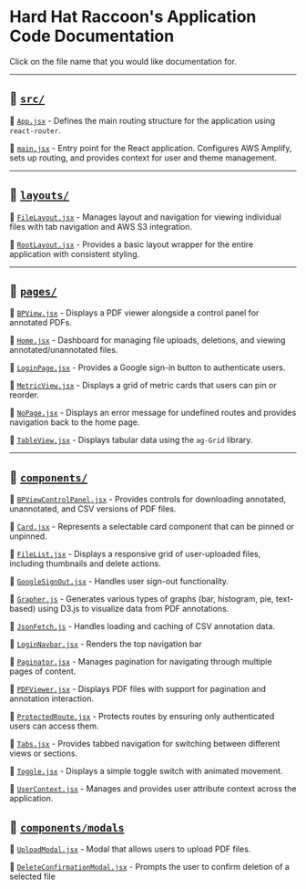 # Hard Hat Raccoon's Application Code Documentation
Click on the file name that you would like documentation for.

---

## 📂 [`src/`](/application/codebase/main+App.md)

📄 [`App.jsx`](/application/codebase/main+App?id=file-appjsx) - Defines the main routing structure for the application using `react-router`.

📄 [`main.jsx`](/application/codebase/main+App?id=file-mainjsx) - Entry point for the React application. Configures AWS Amplify, sets up routing, and provides context for user and theme management.

---

## 📂 [`layouts/`](/application/codebase/layouts.md)

📄 [`FileLayout.jsx`](/application/codebase/layouts?id=_1-file-filelayoutjsx) - Manages layout and navigation for viewing individual files with tab navigation and AWS S3 integration.

📄 [`RootLayout.jsx`](/application/codebase/layouts?id=_2-file-rootlayoutjsx) - Provides a basic layout wrapper for the entire application with consistent styling.

---

## 📂 [`pages/`](/application/codebase/pages.md)

📄 [`BPView.jsx`](/application/codebase/pages?id=_1-file-bpviewjsx) - Displays a PDF viewer alongside a control panel for annotated PDFs.

📄 [`Home.jsx`](/application/codebase/pages?id=_2-file-homejsx) - Dashboard for managing file uploads, deletions, and viewing annotated/unannotated files.

📄 [`LoginPage.jsx`](/application/codebase/pages?id=_3-file-loginpagejsx) - Provides a Google sign-in button to authenticate users.

📄 [`MetricView.jsx`](/application/codebase/pages?id=_4-file-metricviewjsx) - Displays a grid of metric cards that users can pin or reorder.

📄 [`NoPage.jsx`](/application/codebase/pages?id=_5-file-nopagejsx) - Displays an error message for undefined routes and provides navigation back to the home page.

📄 [`TableView.jsx`](/application/codebase/pages?id=_6-file-tableviewjsx) - Displays tabular data using the `ag-Grid` library.

---

## 📂 [`components/`](/application/codebase/components.md)

📄 [`BPViewControlPanel.jsx`](/application/codebase/components?id=_1-file-bpviewcontrolpaneljsx) - Provides controls for downloading annotated, unannotated, and CSV versions of PDF files.

📄 [`Card.jsx`](/application/codebase/components?id=_2-file-cardjsx) - Represents a selectable card component that can be pinned or unpinned.

📄 [`FileList.jsx`](/application/codebase/components?id=_3-file-filelistjsx) - Displays a responsive grid of user-uploaded files, including thumbnails and delete actions.

📄 [`GoogleSignOut.jsx`](/application/codebase/components?id=_4-file-googlesignoutjsx) - Handles user sign-out functionality.

📄 [`Grapher.js`](/application/codebase/components?id=_5-file-grapherjs) - Generates various types of graphs (bar, histogram, pie, text-based) using D3.js to visualize data from PDF annotations.

📄 [`JsonFetch.js`](/application/codebase/components?id=_6-file-jsonfetchjs) - Handles loading and caching of CSV annotation data.

📄 [`LoginNavbar.jsx`](/application/codebase/components?id=_7-file-loginnavbarjsx) - Renders the top navigation bar

📄 [`Paginator.jsx`](/application/codebase/components?id=_8-file-paginatorjsx) - Manages pagination for navigating through multiple pages of content.

📄 [`PDFViewer.jsx`](/application/codebase/components?id=_9-file-pdfviewerjsx) - Displays PDF files with support for pagination and annotation interaction.

📄 [`ProtectedRoute.jsx`](/application/codebase/components?id=_10-file-protectedroutejsx) - Protects routes by ensuring only authenticated users can access them.

📄 [`Tabs.jsx`](/application/codebase/components?id=_11-file-tabsjsx) - Provides tabbed navigation for switching between different views or sections.

📄 [`Toggle.jsx`](/application/codebase/components?id=_12-file-togglejsx) - Displays a simple toggle switch with animated movement.

📄 [`UserContext.jsx`](/application/codebase/components?id=_13-file-usercontextjsx) - Manages and provides user attribute context across the application.

## 📂 [`components/modals`](/application/codebase/modals.md)

📄 [`UploadModal.jsx`](/application/codebase/modals?id=file-uploadmodaljsx) - Modal that allows users to upload PDF files.

📄 [`DeleteConfirmationModal.jsx`](/application/codebase/modals?id=file-deleteconfirmationmodaljsx) - Prompts the user to confirm deletion of a selected file
